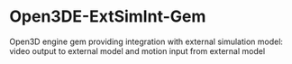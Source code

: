 # Open3DE-ExtSimInt-Gem
Open3D engine gem providing integration with external simulation model: video output to external model and motion input from external model
